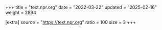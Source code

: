 +++
title = "text.npr.org"
date = "2022-03-22"
updated = "2025-02-16"
weight = 2894

[extra]
source = "https://text.npr.org"
ratio = 100
size = 3
+++
